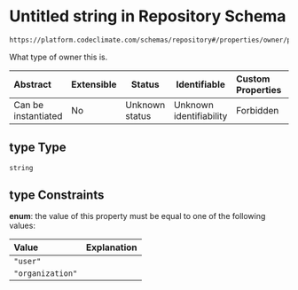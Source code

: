 # Untitled string in Repository Schema

```txt
https://platform.codeclimate.com/schemas/repository#/properties/owner/properties/type
```

What type of owner this is.


| Abstract            | Extensible | Status         | Identifiable            | Custom Properties | Additional Properties | Access Restrictions | Defined In                                                                              |
| :------------------ | ---------- | -------------- | ----------------------- | :---------------- | --------------------- | ------------------- | --------------------------------------------------------------------------------------- |
| Can be instantiated | No         | Unknown status | Unknown identifiability | Forbidden         | Allowed               | none                | [Repository.schema.json\*](../../schemas/Repository.schema.json "open original schema") |

## type Type

`string`

## type Constraints

**enum**: the value of this property must be equal to one of the following values:

| Value            | Explanation |
| :--------------- | ----------- |
| `"user"`         |             |
| `"organization"` |             |
